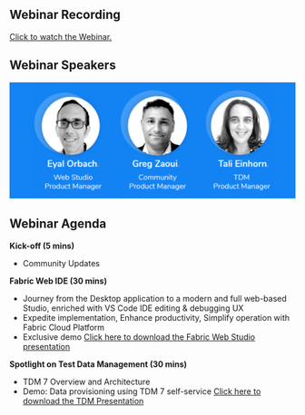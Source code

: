 
## Webinar Recording 

[Click to watch the Webinar.](https://www.youtube.com/watch?v=sBgpmSd_mDo)

## Webinar Speakers

<img src="../images/webinar3_speakers.PNG"  />

## Webinar Agenda

**Kick-off (5 mins)** 

- Community Updates

**Fabric Web IDE (30 mins)**

- Journey from the Desktop application to a modern and full web-based Studio, enriched with VS Code IDE editing & debugging UX
- Expedite implementation, Enhance productivity, Simplify operation with Fabric Cloud Platform
- Exclusive demo
[Click here to download the Fabric Web Studio presentation](WebStudioCommunityWebinarJul12th.pdf)

**Spotlight on Test Data Management  (30 mins)**

- TDM 7 Overview and Architecture
- Demo: Data provisioning using TDM 7 self-service 
[Click here to download the TDM Presentation](TDMWebinarOctober27th.pdf)
